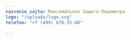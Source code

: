 ```yaml
---
nazvanie_sajta: Максимальная Защита Периметра
logo: "/uploads/logo.svg"
telefon: "+7 (499) 678-25-88"

---
```

